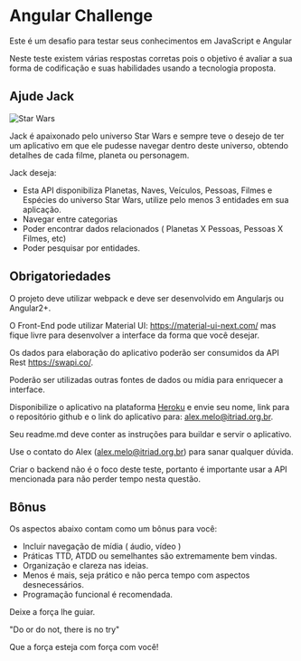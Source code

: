 # Angular Challenge

Este é um desafio para testar seus conhecimentos em JavaScript e Angular

Neste teste existem várias respostas corretas pois o objetivo é avaliar a sua forma de codificação e suas habilidades usando a tecnologia proposta.


## Ajude Jack

![Star Wars](https://mir-s3-cdn-cf.behance.net/project_modules/max_1200/bede9532997245.58640ce24da80.jpg)

Jack é apaixonado pelo universo Star Wars e sempre teve o desejo de ter um aplicativo em que ele pudesse navegar dentro deste universo, obtendo detalhes de cada filme, planeta ou personagem. 

Jack deseja:

* Esta API disponibiliza Planetas, Naves, Veículos, Pessoas, Filmes e Espécies do universo Star Wars, utilize pelo menos 3 entidades em sua aplicação.
* Navegar entre categorias
* Poder encontrar dados relacionados ( Planetas X Pessoas, Pessoas X Filmes, etc) 
* Poder pesquisar por entidades. 


## Obrigatoriedades

O projeto deve utilizar webpack e deve ser desenvolvido em Angularjs ou Angular2+.

O Front-End pode utilizar Material UI: https://material-ui-next.com/ mas fique livre para desenvolver a interface da forma que você desejar.

Os dados para elaboração do aplicativo poderão ser consumidos da API Rest https://swapi.co/.

Poderão ser utilizadas outras fontes de dados ou mídia para enriquecer a interface. 

Disponibilize o aplicativo na plataforma [Heroku](https://www.heroku.com) e envie seu nome, link para o repositório github e o link do aplicativo para: alex.melo@itriad.org.br.

Seu readme.md deve conter as instruções para buildar e servir o aplicativo.

Use o contato do Alex (alex.melo@itriad.org.br) para sanar qualquer dúvida.

Criar o backend não é o foco deste teste, portanto é importante usar a API mencionada para não perder tempo nesta questão.

## Bônus

Os aspectos abaixo contam como um bônus para você:

* Incluir navegação de mídia ( áudio, vídeo )
* Práticas TTD, ATDD ou semelhantes são extremamente bem vindas.
* Organização e clareza nas ideias.
* Menos é mais, seja prático e não perca tempo com aspectos desnecessários.
* Programação funcional é recomendada.


Deixe a força lhe guiar.

"Do or do not, there is no try"

Que a força esteja com força com você!


